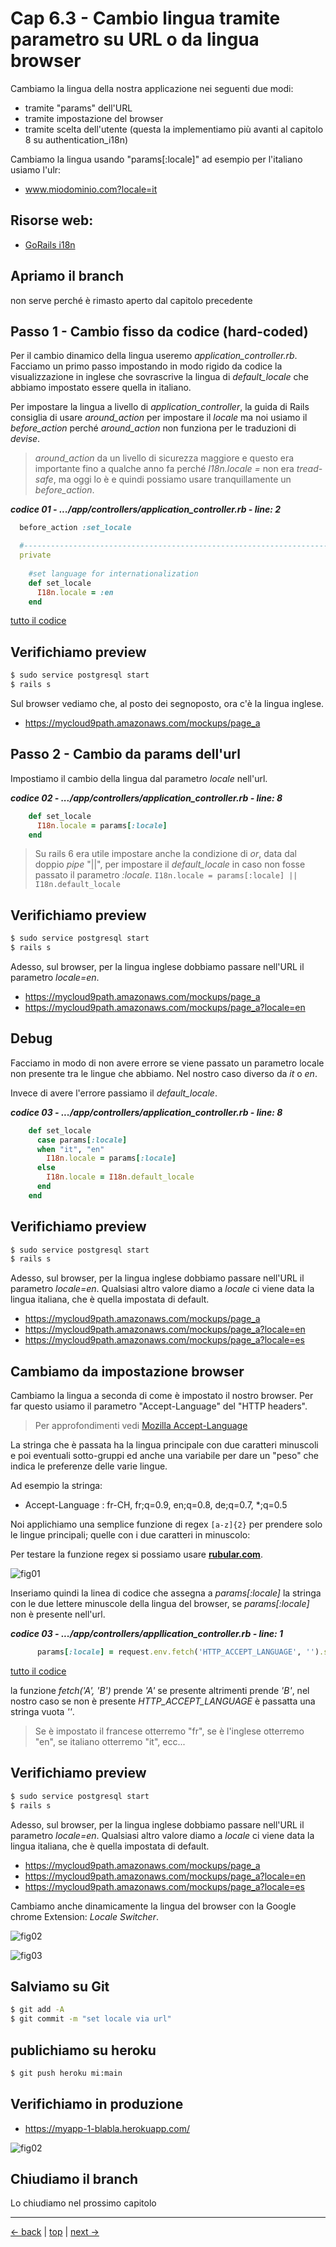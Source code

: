 # <a name="top"></a> Cap 6.3 - Cambio lingua tramite parametro su URL o da lingua browser

Cambiamo la lingua della nostra applicazione nei seguenti due modi:

- tramite "params" dell'URL
- tramite impostazione del browser
- tramite scelta dell'utente (questa la implementiamo più avanti al capitolo 8 su authentication_i18n)

Cambiamo la lingua usando "params[:locale]" ad esempio per l'italiano usiamo l'ulr: 

- www.miodominio.com?locale=it



## Risorse web:

- [GoRails i18n](https://gorails.com/episodes/how-to-use-rails-i18n?autoplay=1&ck_subscriber_id=361075866)



## Apriamo il branch

non serve perché è rimasto aperto dal capitolo precedente



## Passo 1 - Cambio fisso da codice (hard-coded)

Per il cambio dinamico della lingua useremo *application_controller.rb*. Facciamo un primo passo impostando in modo rigido da codice la visualizzazione in inglese che sovrascrive la lingua di *default_locale* che abbiamo impostato essere quella in italiano.

Per impostare la lingua a livello di *application_controller*, la guida di Rails consiglia di usare *around_action* per impostare il *locale* ma noi usiamo il *before_action* perché *around_action* non funziona per le traduzioni di *devise*.

> *around_action* da un livello di sicurezza maggiore e questo era importante fino a qualche anno fa perché *I18n.locale =* non era *tread-safe*, ma oggi lo è e quindi possiamo usare tranquillamente un *before_action*.

***codice 01 - .../app/controllers/application_controller.rb - line: 2***

```ruby
  before_action :set_locale

  #-----------------------------------------------------------------------------
  private
  
    #set language for internationalization
    def set_locale
      I18n.locale = :en
    end
```

[tutto il codice](https://github.com/flaviobordonidev/leanpubabrandnewcms/blob/master/01-base/06-mockups_i18n/03_01-controllers-application_controller.rb)



## Verifichiamo preview

```bash
$ sudo service postgresql start
$ rails s
```

Sul browser vediamo che, al posto dei segnoposto, ora c'è la lingua inglese.

- https://mycloud9path.amazonaws.com/mockups/page_a



## Passo 2 - Cambio da params dell'url

Impostiamo il cambio della lingua dal parametro *locale* nell'url.

***codice 02 - .../app/controllers/application_controller.rb - line: 8***

```ruby
    def set_locale
      I18n.locale = params[:locale]
    end
```

> Su rails 6 era utile impostare anche la condizione di *or*, data dal doppio *pipe* "||", per impostare il *default_locale* in caso non fosse passato il parametro *:locale*.
> `I18n.locale = params[:locale] || I18n.default_locale`



## Verifichiamo preview

```bash
$ sudo service postgresql start
$ rails s
```

Adesso, sul browser, per la lingua inglese dobbiamo passare nell'URL il parametro *locale=en*.

- https://mycloud9path.amazonaws.com/mockups/page_a
- https://mycloud9path.amazonaws.com/mockups/page_a?locale=en 



## Debug

Facciamo in modo di non avere errore se viene passato un parametro locale non presente tra le lingue che abbiamo. Nel nostro caso diverso da *it* o *en*.

Invece di avere l'errore passiamo il *default_locale*.

***codice 03 - .../app/controllers/application_controller.rb - line: 8***

```ruby
    def set_locale
      case params[:locale]
      when "it", "en"
        I18n.locale = params[:locale]
      else
        I18n.locale = I18n.default_locale
      end
    end
```



## Verifichiamo preview

```bash
$ sudo service postgresql start
$ rails s
```

Adesso, sul browser, per la lingua inglese dobbiamo passare nell'URL il parametro *locale=en*.
Qualsiasi altro valore diamo a *locale* ci viene data la lingua italiana, che è quella impostata di default.

- https://mycloud9path.amazonaws.com/mockups/page_a
- https://mycloud9path.amazonaws.com/mockups/page_a?locale=en 
- https://mycloud9path.amazonaws.com/mockups/page_a?locale=es



## Cambiamo da impostazione browser

Cambiamo la lingua a seconda di come è impostato il nostro browser. 
Per far questo usiamo il parametro "Accept-Language" del "HTTP headers".

> Per approfondimenti vedi [Mozilla Accept-Language](developer.mozzilla.org/en-US/docs/Web/Headers/Accept-Language)

La stringa che è passata ha la lingua principale con due caratteri minuscoli e poi eventuali sotto-gruppi ed anche una variabile per dare un "peso" che indica le preferenze delle varie lingue.

Ad esempio la stringa:

- Accept-Language : fr-CH, fr;q=0.9, en;q=0.8, de;q=0.7, *;q=0.5

Noi applichiamo una semplice funzione di regex `[a-z]{2}` per prendere solo le lingue principali; quelle con i due caratteri in minuscolo:

Per testare la funzione regex si possiamo usare **[rubular.com](https://rubular.com/)**.

![fig01](https://github.com/flaviobordonidev/leanpubabrandnewcms/blob/master/01-base/06-mockups_i18n/03_fig01-rubular_regex_verifier.png)

Inseriamo quindi la linea di codice che assegna a *params[:locale]* la stringa con le due lettere minuscole della lingua del browser, se *params[:locale]* non è presente nell'url.

***codice 03 - .../app/controllers/appllication_controller.rb - line: 1***

```ruby
      params[:locale] = request.env.fetch('HTTP_ACCEPT_LANGUAGE', '').scan(/[a-z]{2}/).first if params[:locale].blank?
```

[tutto il codice](https://github.com/flaviobordonidev/leanpubabrandnewcms/blob/master/01-base/06-mockups_i18n/03_03-controllers-appllication_controller.rb)

la funzione *fetch('A', 'B')* prende *'A'* se presente altrimenti prende *'B'*, nel nostro caso se non è presente *HTTP_ACCEPT_LANGUAGE* è passatta una stringa vuota *''*.

> Se è impostato il francese otterremo "fr", se è l'inglese otterremo "en", se italiano otterremo "it", ecc...



## Verifichiamo preview

```bash
$ sudo service postgresql start
$ rails s
```

Adesso, sul browser, per la lingua inglese dobbiamo passare nell'URL il parametro *locale=en*.
Qualsiasi altro valore diamo a *locale* ci viene data la lingua italiana, che è quella impostata di default.

- https://mycloud9path.amazonaws.com/mockups/page_a
- https://mycloud9path.amazonaws.com/mockups/page_a?locale=en 
- https://mycloud9path.amazonaws.com/mockups/page_a?locale=es

Cambiamo anche dinamicamente la lingua del browser con la Google chrome Extension: *Locale Switcher*.

![fig02](https://github.com/flaviobordonidev/leanpubabrandnewcms/blob/master/01-base/06-mockups_i18n/03_fig02-use_browser_language.png)

![fig03](https://github.com/flaviobordonidev/leanpubabrandnewcms/blob/master/01-base/06-mockups_i18n/03_fig03-use_browser_language.png)



## Salviamo su Git

```bash
$ git add -A
$ git commit -m "set locale via url"
```



## publichiamo su heroku

```bash
$ git push heroku mi:main
```



## Verifichiamo in produzione

- https://myapp-1-blabla.herokuapp.com/

![fig02](https://github.com/flaviobordonidev/leanpubabrandnewcms/blob/master/01-base/06-mockups_i18n/02_fig02-heroku_i18n_page_a.png)



## Chiudiamo il branch

Lo chiudiamo nel prossimo capitolo






---

[<- back](https://github.com/flaviobordonidev/leanpubabrandnewcms/blob/master/01-base/06-mockups_i18n/01-mockups_i18n-it.md)
 | [top](#top) |
[next ->](https://github.com/flaviobordonidev/leanpubabrandnewcms/blob/master/01-base/06-mockups_i18n/03-change_language_by_url_browser-it.md)
